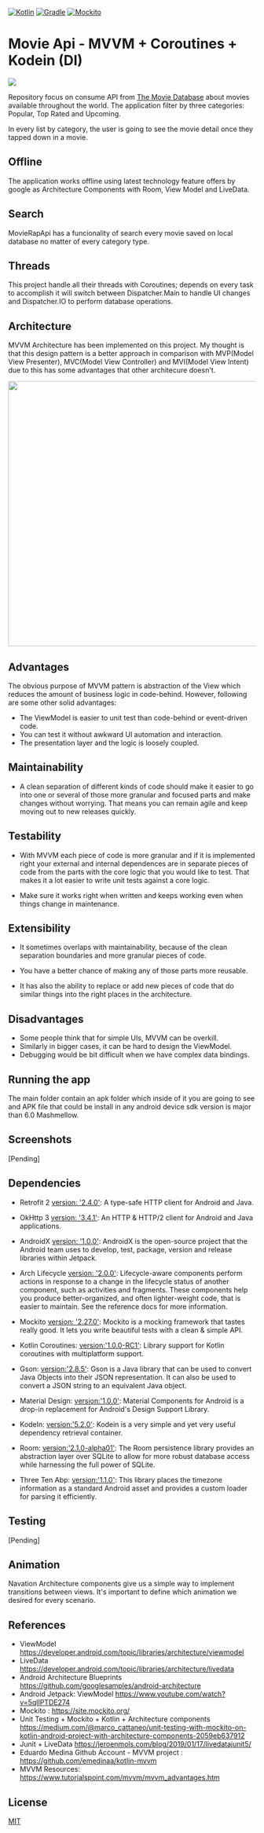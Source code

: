 [![Kotlin](https://img.shields.io/badge/kotlin-1.3.30-blue.svg)](http://kotlinlang.org) [![Gradle](https://img.shields.io/badge/gradle-3.3.2-%2366DCB8.svg)](https://developer.android.com/studio/releases/gradle-plugin) [![Mockito](https://img.shields.io/badge/mockito-2.27.0-orange.svg)](https://site.mockito.org/)

# Movie Api - MVVM + Coroutines + Kodein (DI)
<img src="assets/MVVM-Image.png">

Repository focus on consume API from [The Movie Database](https://www.themoviedb.org/) about movies available throughout the world. The application filter by three categories: Popular, Top Rated and Upcoming. 

In every list by category, the user is going to see the movie detail once they tapped down in a movie.

## Offline
The application works offline using latest technology feature offers by google as Architecture Components with Room, View Model and LiveData.

## Search
MovieRapApi has a funcionality of search every movie saved on local database no matter of every category type. 

## Threads
This project handle all their threads with Coroutines; depends on every task to accomplish it will switch between Dispatcher.Main to handle UI changes and Dispatcher.IO to perform database operations.

## Architecture
MVVM Architecture has been implemented on this project. My thought is that this design pattern is a better approach in comparison with MVP(Model View Presenter), MVC(Model View Controller) and MVI(Model View Intent) due to this has some advantages that other architecure doesn't.

<img src="assets/mvvm-architecture.png" height="540">

## Advantages
The obvious purpose of MVVM pattern is abstraction of the View which reduces the amount of business logic in code-behind. However, following are some other solid advantages:

- The ViewModel is easier to unit test than code-behind or event-driven code.
- You can test it without awkward UI automation and interaction.
- The presentation layer and the logic is loosely coupled.


## Maintainability
- A clean separation of different kinds of code should make it easier to go into one or several of those more granular and focused parts and make changes without worrying. That means you can remain agile and keep moving out to new releases quickly.

## Testability
- With MVVM each piece of code is more granular and if it is implemented right your external and internal dependences are in separate pieces of code from the parts with the core logic that you would like to test. That makes it a lot easier to write unit tests against a core logic.

- Make sure it works right when written and keeps working even when things change in maintenance.

## Extensibility
- It sometimes overlaps with maintainability, because of the clean separation boundaries and more granular pieces of code.

- You have a better chance of making any of those parts more reusable.

- It has also the ability to replace or add new pieces of code that do similar things into the right places in the architecture.

## Disadvantages
- Some people think that for simple UIs, MVVM can be overkill.
- Similarly in bigger cases, it can be hard to design the ViewModel.
- Debugging would be bit difficult when we have complex data bindings.

## Running the app
The main folder contain an apk folder which inside of it you are going to see and APK file that could be install in any android device sdk version is major than 6.0 Mashmellow.

## Screenshots
[Pending]

## Dependencies

- Retrofit 2 [version: '2.4.0'](https://square.github.io/retrofit/): A type-safe HTTP client for Android and Java.

- OkHttp 3 [version: '3.4.1'](https://square.github.io/okhttp/): An HTTP & HTTP/2 client for Android and Java applications.

- AndroidX [version: '1.0.0'](https://mvnrepository.com/artifact/androidx): AndroidX is the open-source project that the Android team uses to develop, test, package, version and release libraries within Jetpack.

- Arch Lifecycle [version: '2.0.0'](https://developer.android.com/jetpack/androidx/releases/lifecycle): Lifecycle-aware components perform actions in response to a change in the lifecycle status of another component, such as activities and fragments. These components help you produce better-organized, and often lighter-weight code, that is easier to maintain. See the reference docs for more information.

- Mockito [version: '2.27.0'](https://site.mockito.org/): Mockito is a mocking framework that tastes really good. It lets you write beautiful tests with a clean & simple API.

- Kotlin Coroutines: [version:'1.0.0-RC1'](https://github.com/Kotlin/kotlinx.coroutines): Library support for Kotlin coroutines with multiplatform support. 

- Gson: [version:'2.8.5'](https://github.com/google/gson): Gson is a Java library that can be used to convert Java Objects into their JSON representation. It can also be used to convert a JSON string to an equivalent Java object.

- Material Design: [version:'1.0.0'](https://github.com/material-components): Material Components for Android is a drop-in replacement for Android's Design Support Library.

- KodeIn: [version:'5.2.0'](https://github.com/Kodein-Framework/Kodein-DI): Kodein is a very simple and yet very useful dependency retrieval container.

- Room: [version:'2.1.0-alpha01'](https://github.com/rom-rb/rom): The Room persistence library provides an abstraction layer over SQLite to allow for more robust database access while harnessing the full power of SQLite.

- Three Ten Abp: [version:'1.1.0'](https://github.com/JakeWharton/ThreeTenABP): This library places the timezone information as a standard Android asset and provides a custom loader for parsing it efficiently.

## Testing
[Pending]

## Animation
Navation Architecture components give us a simple way to implement transitions between views. It's important to define which animation we desired for every scenario.

## References

- ViewModel https://developer.android.com/topic/libraries/architecture/viewmodel
- LiveData https://developer.android.com/topic/libraries/architecture/livedata
- Android Architecture Blueprints https://github.com/googlesamples/android-architecture
- Android Jetpack: ViewModel https://www.youtube.com/watch?v=5qlIPTDE274
- Mockito : https://site.mockito.org/
- Unit Testing + Mockito + Kotlin + Architecture components https://medium.com/@marco_cattaneo/unit-testing-with-mockito-on-kotlin-android-project-with-architecture-components-2059eb637912
- Junit + LiveData https://jeroenmols.com/blog/2019/01/17/livedatajunit5/
- Eduardo Medina Github Account - MVVM project : https://github.com/emedinaa/kotlin-mvvm
- MVVM Resources: https://www.tutorialspoint.com/mvvm/mvvm_advantages.htm 

## License
[MIT](https://choosealicense.com/licenses/mit/)
